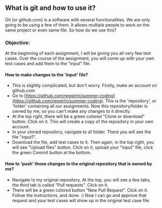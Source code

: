 ## What is git and how to use it? 

Git (or github.com) is a software with several functionalities. We are only going to be using a few of them. 
It allows multiple people to work on the same project or even same file. So how do we use this? 

### Objective: 
At the beginning of each assignment, I will be giving you all very few test cases. Over the course of the assignment, you will come up with your own test cases and add them to the "input" file. 

#### How to make changes to the 'input' file?
- This is slightly complicated, but don't worry. Firstly, make an account on github.com
- Go to [https://github.com/regstrtn/summer-coding](https://github.com/regstrtn/summer-coding). This is the 'repository', or 'folder' containing all our assignments. Now this repository/folder is owned by me, so you can't make any changes to it directly.  
- At the top right, there will be a green colored "Clone or download" button. Click on it. This will create a copy of the repository in your own account. 
- In your cloned repository, navigate to a1 folder. There you will see the file "input1". 
- Download the file, add test cases to it. Then again, in the top right, you will see "Upload files" button. Click on it, upload your "input" file, click the green Commit button at the bottom. 

#### How to 'push' those changes to the original repository that is owned by me? 
- Navigate to my original repository. At the top, you will see a few tabs, the third tab is called "Pull requests". Click on it. 
- There will be a green colored button "New Pull Request". Click on it. Follow the instructions, and done. :) Now I can go and approve that request and your test cases will show up in the original test case file. 

